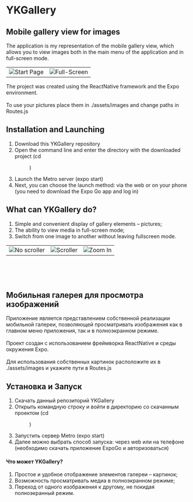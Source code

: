 # YKGallery
## Mobile gallery view for images
The application is my representation of the mobile gallery view, which allows you to view images both in the main menu of the application and in full-screen mode.<br/>

<table align="center">
  <tr>
    <td><img src="https://user-images.githubusercontent.com/90206886/215994031-df49bc1c-7df8-4c43-9743-3b5cb10a148b.png" alt="Start Page" /></td>
    <td><img src="https://user-images.githubusercontent.com/90206886/215994442-be894023-9236-4b6a-9a7a-9ad2b8b47bb9.png" alt="Full-Screen"/></td>
  </tr>
</table>

The project was created using the ReactNative framework and the Expo environment.<br/> 
<br/>
To use your pictures place them in ./assets/images and change paths in Routes.js

## Installation and Launching
1. Download this YKGallery repository
2. Open the command line and enter the directory with the downloaded project (cd <dir>)
3. Launch the Metro server (expo start)
4. Next, you can choose the launch method: via the web or on your phone (you need to download the Expo Go app and log in)

## What can YKGallery do?
1. Simple and convenient display of gallery elements – pictures;
2. The ability to view media in full-screen mode;
3. Switch from one image to another without leaving fullscreen mode.
  
<table align="center">
  <tr>
    <td><img src="https://user-images.githubusercontent.com/90206886/215998340-79859e59-92ec-4038-9cc4-48a12ab79c33.png" alt="No scroller" /></td>
    <td><img src="https://user-images.githubusercontent.com/90206886/215998417-cf7e6372-9b61-4536-98f0-6810984d291e.png" alt="Scroller"/></td>
    <td><img src="https://user-images.githubusercontent.com/90206886/215998514-7ea39d8a-9ac8-4c36-be3f-473b354286cd.png" alt="Zoom In"/></td>
  </tr>
</table>
  <br/>
  <br/>
  <br/>
  
## Мобильная галерея для просмотра изображений
Приложение является представлением собственной реализации мобильной галереи, позволяющей просматривать изображения как в главном меню приложения, так и в полноэкранном режиме.<br/> 
<br/>
Проект создан с использованием фреймворка ReactNative и среды окружения Expo.<br/>
  <br/>
Для использования собственных картинок расположите их в ./assets/images и укажите пути в Routes.js
  
## Установка и Запуск
1. Скачать данный репозиторий YKGallery
2. Открыть командную строку и войти в директорию со скачанным проектом (cd <dir>)
3. Запустить сервер Metro (expo start)
4. Далее можно выбрать способ запуска: через web или на телефоне (необходимо скачать приложение ExpoGo и авторизоваться)

#### Что может YKGallery?
1. Простое и удобное отображение элементов галереи – картинок;
2. Возможность просматривать медиа в полноэкранном режиме;
3. Переход от одного изображения к другому, не покидая полноэкранный режим.
